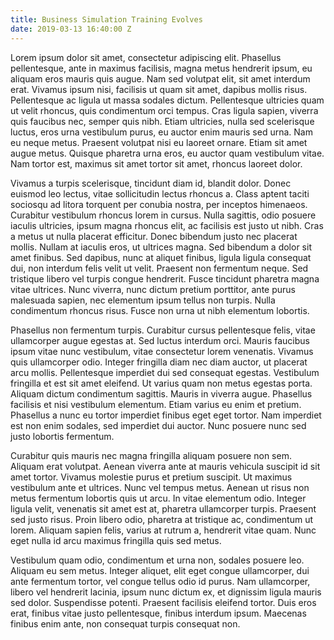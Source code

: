 ```yaml
---
title: Business Simulation Training Evolves
date: 2019-03-13 16:40:00 Z
---
```


Lorem ipsum dolor sit amet, consectetur adipiscing elit. Phasellus pellentesque, ante in maximus facilisis, magna metus hendrerit ipsum, eu aliquam eros mauris quis augue. Nam sed volutpat elit, sit amet interdum erat. Vivamus ipsum nisi, facilisis ut quam sit amet, dapibus mollis risus. Pellentesque ac ligula ut massa sodales dictum. Pellentesque ultricies quam ut velit rhoncus, quis condimentum orci tempus. Cras ligula sapien, viverra quis faucibus nec, semper quis nibh. Etiam ultricies, nulla sed scelerisque luctus, eros urna vestibulum purus, eu auctor enim mauris sed urna. Nam eu neque metus. Praesent volutpat nisi eu laoreet ornare. Etiam sit amet augue metus. Quisque pharetra urna eros, eu auctor quam vestibulum vitae. Nam tortor est, maximus sit amet tortor sit amet, rhoncus laoreet dolor.

Vivamus a turpis scelerisque, tincidunt diam id, blandit dolor. Donec euismod leo lectus, vitae sollicitudin lectus rhoncus a. Class aptent taciti sociosqu ad litora torquent per conubia nostra, per inceptos himenaeos. Curabitur vestibulum rhoncus lorem in cursus. Nulla sagittis, odio posuere iaculis ultricies, ipsum magna rhoncus elit, ac facilisis est justo ut nibh. Cras a metus ut nulla placerat efficitur. Donec bibendum justo nec placerat mollis. Nullam at iaculis eros, ut ultrices magna. Sed bibendum a dolor sit amet finibus. Sed dapibus, nunc at aliquet finibus, ligula ligula consequat dui, non interdum felis velit ut velit. Praesent non fermentum neque. Sed tristique libero vel turpis congue hendrerit. Fusce tincidunt pharetra magna vitae ultrices. Nunc viverra, nunc dictum pretium porttitor, ante purus malesuada sapien, nec elementum ipsum tellus non turpis. Nulla condimentum rhoncus risus. Fusce non urna ut nibh elementum lobortis.

Phasellus non fermentum turpis. Curabitur cursus pellentesque felis, vitae ullamcorper augue egestas at. Sed luctus interdum orci. Mauris faucibus ipsum vitae nunc vestibulum, vitae consectetur lorem venenatis. Vivamus quis ullamcorper odio. Integer fringilla diam nec diam auctor, ut placerat arcu mollis. Pellentesque imperdiet dui sed consequat egestas. Vestibulum fringilla et est sit amet eleifend. Ut varius quam non metus egestas porta. Aliquam dictum condimentum sagittis. Mauris in viverra augue. Phasellus facilisis et nisi vestibulum elementum. Etiam varius eu enim et pretium. Phasellus a nunc eu tortor imperdiet finibus eget eget tortor. Nam imperdiet est non enim sodales, sed imperdiet dui auctor. Nunc posuere nunc sed justo lobortis fermentum.

Curabitur quis mauris nec magna fringilla aliquam posuere non sem. Aliquam erat volutpat. Aenean viverra ante at mauris vehicula suscipit id sit amet tortor. Vivamus molestie purus et pretium suscipit. Ut maximus vestibulum ante et ultrices. Nunc vel tempus metus. Aenean ut risus non metus fermentum lobortis quis ut arcu. In vitae elementum odio. Integer ligula velit, venenatis sit amet est at, pharetra ullamcorper turpis. Praesent sed justo risus. Proin libero odio, pharetra at tristique ac, condimentum ut lorem. Aliquam sapien felis, varius at rutrum a, hendrerit vitae quam. Nunc eget nulla id arcu maximus fringilla quis sed metus.

Vestibulum quam odio, condimentum et urna non, sodales posuere leo. Aliquam eu sem metus. Integer aliquet, elit eget congue ullamcorper, dui ante fermentum tortor, vel congue tellus odio id purus. Nam ullamcorper, libero vel hendrerit lacinia, ipsum nunc dictum ex, et dignissim ligula mauris sed dolor. Suspendisse potenti. Praesent facilisis eleifend tortor. Duis eros erat, finibus vitae justo pellentesque, finibus interdum ipsum. Maecenas finibus enim ante, non consequat turpis consequat non.